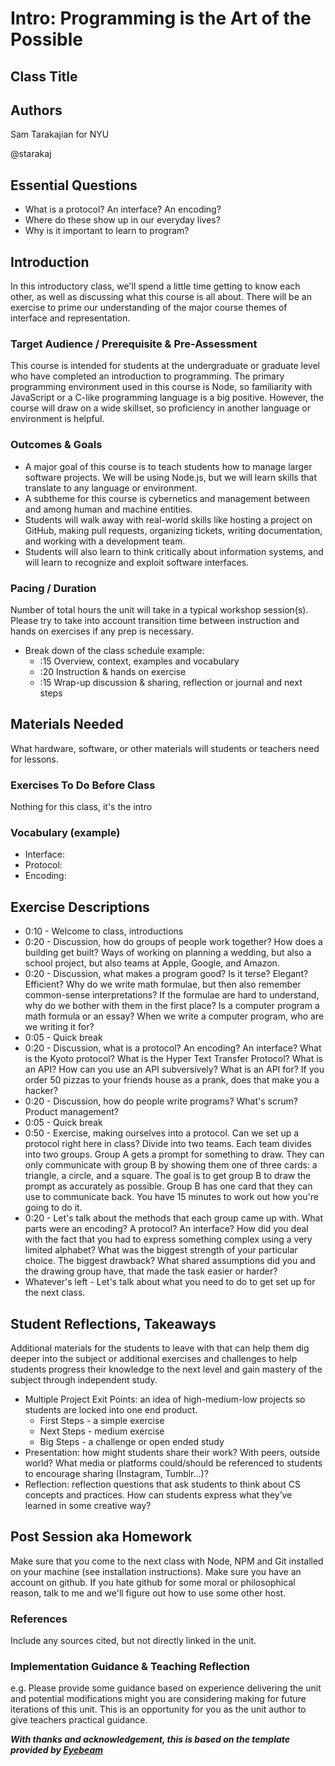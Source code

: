 # Intro: Programming is the Art of the Possible

## Class Title

## Authors
Sam Tarakajian for NYU

@starakaj

## Essential Questions
- What is a protocol? An interface? An encoding?
- Where do these show up in our everyday lives?
- Why is it important to learn to program?

## Introduction
In this introductory class, we'll spend a little time getting to know each other, as well as discussing what this course is all about. There will be an exercise to prime our understanding of the major course themes of interface and representation.

### Target Audience / Prerequisite & Pre-Assessment
This course is intended for students at the undergraduate or graduate level who have completed an introduction to programming. The primary programming environment used in this course is Node, so familiarity with JavaScript or a C-like programming language is a big positive. However, the course will draw on a wide skillset, so proficiency in another language or environment is helpful.

### Outcomes & Goals
* A major goal of this course is to teach students how to manage larger software projects. We will be using Node.js, but we will learn skills that translate to any language or environment.
* A subtheme for this course is cybernetics and management between and among human and machine entities.
* Students will walk away with real-world skills like hosting a project on GitHub, making pull requests, organizing tickets, writing documentation, and working with a development team.
* Students will also learn to think critically about information systems, and will learn to recognize and exploit software interfaces.

### Pacing / Duration
Number of total hours the unit will take in a typical workshop session(s). Please try to take into account transition time between instruction and hands on exercises if any prep is necessary.

- Break down of the class schedule example: 
  - :15 Overview, context, examples and vocabulary 
  - :20 Instruction & hands on exercise 
  - :15 Wrap-up discussion & sharing, reflection or journal and next steps

## Materials Needed
What hardware, software, or other materials will students or teachers need for lessons.

### Exercises To Do Before Class
Nothing for this class, it's the intro

### Vocabulary (example)
* Interface: 
* Protocol:
* Encoding: 

## Exercise Descriptions

- 0:10 - Welcome to class, introductions
- 0:20 - Discussion, how do groups of people work together? How does a building get built? Ways of working on planning a wedding, but also a school project, but also teams at Apple, Google, and Amazon.
- 0:20 - Discussion, what makes a program good? Is it terse? Elegant? Efficient? Why do we write math formulae, but then also remember common-sense interpretations? If the formulae are hard to understand, why do we bother with them in the first place? Is a computer program a math formula or an essay? When we write a computer program, who are we writing it for?
- 0:05 - Quick break
- 0:20 - Discussion, what is a protocol? An encoding? An interface? What is the Kyoto protocol? What is the Hyper Text Transfer Protocol? What is an API? How can you use an API subversively? What is an API for? If you order 50 pizzas to your friends house as a prank, does that make you a hacker?
- 0:20 - Discussion, how do people write programs? What's scrum? Product management?
- 0:05 - Quick break
- 0:50 - Exercise, making ourselves into a protocol. Can we set up a protocol right here in class? Divide into two teams. Each team divides into two groups. Group A gets a prompt for something to draw. They can only communicate with group B by showing them one of three cards: a triangle, a circle, and a square. The goal is to get group B to draw the prompt as accurately as possible. Group B has one card that they can use to communicate back. You have 15 minutes to work out how you're going to do it.
- 0:20 - Let's talk about the methods that each group came up with. What parts were an encoding? A protocol? An interface? How did you deal with the fact that you had to express something complex using a very limited alphabet? What was the biggest strength of your particular choice. The biggest drawback? What shared assumptions did you and the drawing group have, that made the task easier or harder?
- Whatever's left - Let's talk about what you need to do to get set up for the next class.

## Student Reflections, Takeaways
Additional materials for the students to leave with that can help them dig deeper into the subject or additional exercises and challenges to help students progress their knowledge to the next level and gain mastery of the subject through independent study.

* Multiple Project Exit Points: an idea of high-medium-low projects so students are locked into one end product.
  * First Steps - a simple exercise
  * Next Steps - medium exercise
  * Big Steps - a challenge or open ended study
* Presentation: how might students share their work? With peers, outside world? What media or platforms could/should be referenced to students to encourage sharing (Instagram, Tumblr...)? 
* Reflection: reflection questions that ask students to think about CS concepts and practices. How can students express what they’ve learned in some creative way?

## Post Session aka Homework
Make sure that you come to the next class with Node, NPM and Git installed on your machine (see installation instructions). Make sure you have an account on github. If you hate github for some moral or philosophical reason, talk to me and we'll figure out how to use some other host.

### References
Include any sources cited, but not directly linked in the unit.

### Implementation Guidance & Teaching Reflection  
e.g. Please provide some guidance based on experience delivering the unit and potential modifications might you are considering making for future iterations of this unit. This is an opportunity for you as the unit author to give teachers practical guidance.

***With thanks and acknowledgement, this is based on the template provided by [Eyebeam](https://github.com/eyebeam/curriculum/blob/master/TEMPLATE.md)***
